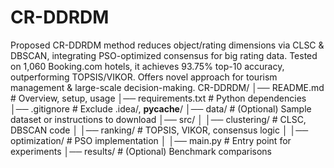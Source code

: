 # CR-DDRDM
Proposed CR-DDRDM method reduces object/rating dimensions via CLSC &amp; DBSCAN, integrating PSO-optimized consensus for big rating data. Tested on 1,060 Booking.com hotels, it achieves 93.75% top-10 accuracy, outperforming TOPSIS/VIKOR. Offers novel approach for tourism management &amp; large-scale decision-making.
CR-DDRDM/
│── README.md          # Overview, setup, usage
│── requirements.txt   # Python dependencies
│── .gitignore         # Exclude .idea/, __pycache__/
│── data/              # (Optional) Sample dataset or instructions to download
│── src/
│   │── clustering/    # CLSC, DBSCAN code
│   │── ranking/       # TOPSIS, VIKOR, consensus logic
│   │── optimization/  # PSO implementation
│   │── main.py        # Entry point for experiments
│── results/           # (Optional) Benchmark comparisons
